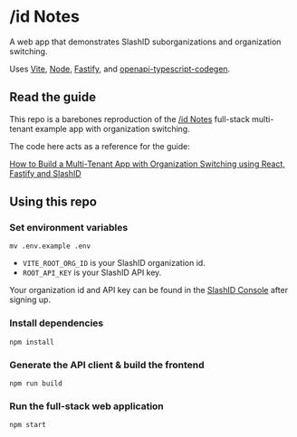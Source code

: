 # /id Notes

A web app that demonstrates SlashID suborganizations and organization switching.

Uses [Vite](https://vitejs.dev/), [Node](https://nodejs.org/en), [Fastify](https://fastify.dev/), and [openapi-typescript-codegen](https://www.npmjs.com/package/openapi-typescript-codegen).

## Read the guide
This repo is a barebones reproduction of the [/id Notes](https://slashid-notes.onrender.com/) full-stack multi-tenant example app with organization switching.

The code here acts as a reference for the guide:  
  
[How to Build a Multi-Tenant App with Organization Switching using React, Fastify and SlashID](https://developer.slashid.dev/docs/guides/suborgs/org-switching-example)

## Using this repo

### Set environment variables
```
mv .env.example .env
```
- `VITE_ROOT_ORG_ID` is your SlashID organization id.
- `ROOT_API_KEY` is your SlashID API key.

Your organization id and API key can be found in the [SlashID Console](https://console.slashid.dev/login) after signing up.

### Install dependencies
```
npm install
```

### Generate the API client & build the frontend
```
npm run build
```

### Run the full-stack web application
```
npm start
```